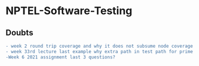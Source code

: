 # NPTEL-Software-Testing

## Doubts

```diff  
- week 2 round trip coverage and why it does not subsume node coverage  
- week 33rd lecture last example why extra path in test path for prime path coverage  
-Week 6 2021 assignment last 3 questions?  
```  
  
  

